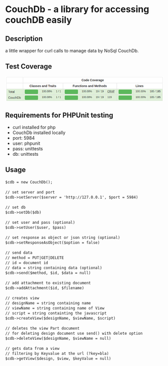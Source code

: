 # CouchDb - a library for accessing couchDB easily

## Description
a little wrapper for curl calls to manage data by NoSql CouchDb.<br>

## Test Coverage
![test-coverage](testcoverage.png)

## Requirements for PHPUnit testing
- curl installed for php
- CouchDb installed locally
- port: 5984
- user: phpunit
- pass: unittests
- db: unittests

## Usage
```
$cdb = new CouchDb();

// set server and port
$cdb->setServer($server = 'http://127.0.0.1', $port = 5984)

// set db
$cdb->setDb($db)

// set user and pass (optional)
$cdb->setUser($user, $pass)

// set response as object or json string (optional)
$cdb->setResponseAsObject($option = false)

// send data
// method = PUT|GET|DELETE
// id = document id
// data = string containing data (optional)
$cdb->send($method, $id, $data = null)

// add attachment to existing document
$cdb->addAttachment($id, $filename)

// creates view
// designName = string containing name
// viewName = string containing name of View
// script = string containting the javascript 
$cdb->createView($designName, $viewName, $script)

// deletes the view Part document
// for deleting design document use send() with delete option
$cdb->deleteView($designName, $viewName = null)

// gets data from a view
// filtering by Keyvalue at the url (?key=bla)
$cdb->getView($design, $view, $keyValue = null)
```